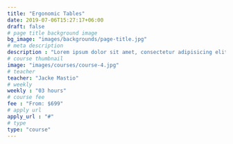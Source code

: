```yaml
---
title: "Ergonomic Tables"
date: 2019-07-06T15:27:17+06:00
draft: false
# page title background image
bg_image: "images/backgrounds/page-title.jpg"
# meta description
description : "Lorem ipsum dolor sit amet, consectetur adipisicing elit, sed do eiusmod tempor incididunt ut labore. dolore magna aliqua. Ut enim ad minim veniam, quis nostrud."
# course thumbnail
image: "images/courses/course-4.jpg"
# teacher
teacher: "Jacke Mastio"
# weekly
weekly : "03 hours"
# course fee
fee : "From: $699"
# apply url
apply_url : "#"
# type
type: "course"
---
```


